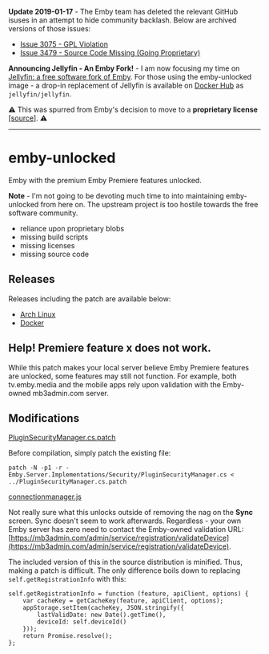 **Update 2019-01-17** - The Emby team has deleted the relevant GitHub isuses in an attempt to hide community backlash.
Below are archived versions of those issues:

- [Issue 3075 - GPL Violation](https://web.archive.org/web/20181212044938/https://github.com/MediaBrowser/Emby/issues/3075)
- [Issue 3479 - Source Code Missing (Going Proprietary)](https://web.archive.org/web/20181212100152/https://github.com/MediaBrowser/Emby/issues/3479)

**Announcing Jellyfin - An Emby Fork!** - I am now focusing my time on [Jellyfin: a free software fork of Emby](https://github.com/jellyfin/jellyfin).
For those using the emby-unlocked image - a drop-in replacement of Jellyfin is available on [Docker Hub](https://hub.docker.com/r/jellyfin/jellyfin/) as `jellyfin/jellyfin`.

⚠ This was spurred from Emby's decision to move to a **proprietary license** [[source]](https://web.archive.org/web/20181212100152/https://github.com/MediaBrowser/Emby/issues/3479). ⚠


---


# emby-unlocked
Emby with the premium Emby Premiere features unlocked.

**Note** - I'm not going to be devoting much time to into maintaining emby-unlocked from here on. 
The upstream project is too hostile towards the free software community. 

* reliance upon proprietary blobs
* missing build scripts
* missing licenses
* missing source code

## Releases
Releases including the patch are available below:

- [Arch Linux](https://aur.archlinux.org/packages/emby-server-unlocked/)
- [Docker](https://hub.docker.com/r/nvllsvm/emby-unlocked/)

## Help! Premiere feature x does not work.
While this patch makes your local server believe Emby Premiere features are unlocked, some features may still not function.
For example, both tv.emby.media and the mobile apps rely upon validation with the Emby-owned mb3admin.com server.

## Modifications

[PluginSecurityManager.cs.patch](https://github.com/nvllsvm/emby-unlocked/blob/master/patches/PluginSecurityManager.cs.patch)

Before compilation, simply patch the existing file:
```
patch -N -p1 -r - Emby.Server.Implementations/Security/PluginSecurityManager.cs < ../PluginSecurityManager.cs.patch
```

[connectionmanager.js](https://github.com/nvllsvm/emby-unlocked/blob/master/replacements/connectionmanager.js)

Not really sure what this unlocks outside of removing the nag on the **Sync** screen.
Sync doesn't seem to work afterwards. 
Regardless - your own Emby server has zero need to contact the Emby-owned validation URL: [https://mb3admin.com/admin/service/registration/validateDevice](https://mb3admin.com/admin/service/registration/validateDevice).

The included version of this in the source distribution is minified. Thus, making a patch is difficult.
The only difference boils down to replacing ``self.getRegistrationInfo`` with this:

```
self.getRegistrationInfo = function (feature, apiClient, options) {
    var cacheKey = getCacheKey(feature, apiClient, options);
    appStorage.setItem(cacheKey, JSON.stringify({
        lastValidDate: new Date().getTime(),
        deviceId: self.deviceId()
    }));
    return Promise.resolve();
};
```
